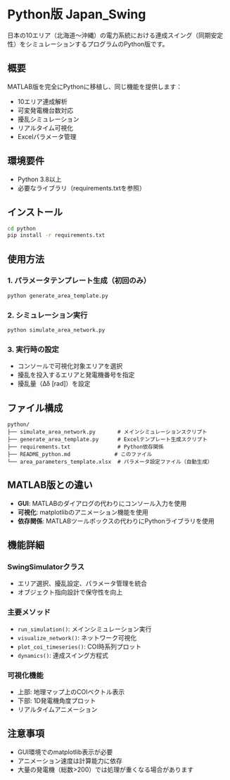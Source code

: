 # Python版 Japan_Swing

日本の10エリア（北海道〜沖縄）の電力系統における連成スイング（同期安定性）をシミュレーションするプログラムのPython版です。

## 概要

MATLAB版を完全にPythonに移植し、同じ機能を提供します：
- 10エリア連成解析
- 可変発電機台数対応
- 擾乱シミュレーション
- リアルタイム可視化
- Excelパラメータ管理

## 環境要件

- Python 3.8以上
- 必要なライブラリ（requirements.txtを参照）

## インストール

```bash
cd python
pip install -r requirements.txt
```

## 使用方法

### 1. パラメータテンプレート生成（初回のみ）
```bash
python generate_area_template.py
```

### 2. シミュレーション実行
```bash
python simulate_area_network.py
```

### 3. 実行時の設定
- コンソールで可視化対象エリアを選択
- 擾乱を投入するエリアと発電機番号を指定
- 擾乱量（Δδ [rad]）を設定

## ファイル構成

```
python/
├── simulate_area_network.py       # メインシミュレーションスクリプト
├── generate_area_template.py      # Excelテンプレート生成スクリプト
├── requirements.txt               # Python依存関係
├── README_python.md              # このファイル
└── area_parameters_template.xlsx  # パラメータ設定ファイル（自動生成）
```

## MATLAB版との違い

- **GUI**: MATLABのダイアログの代わりにコンソール入力を使用
- **可視化**: matplotlibのアニメーション機能を使用
- **依存関係**: MATLABツールボックスの代わりにPythonライブラリを使用

## 機能詳細

### SwingSimulatorクラス
- エリア選択、擾乱設定、パラメータ管理を統合
- オブジェクト指向設計で保守性を向上

### 主要メソッド
- `run_simulation()`: メインシミュレーション実行
- `visualize_network()`: ネットワーク可視化
- `plot_coi_timeseries()`: COI時系列プロット
- `dynamics()`: 連成スイング方程式

### 可視化機能
- 上部: 地理マップ上のCOIベクトル表示
- 下部: 1D発電機角度プロット
- リアルタイムアニメーション

## 注意事項

- GUI環境でのmatplotlib表示が必要
- アニメーション速度は計算能力に依存
- 大量の発電機（総数>200）では処理が重くなる場合があります
